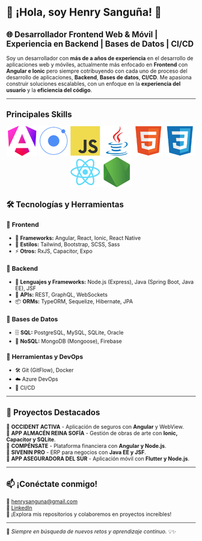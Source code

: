 # 👋 ¡Hola, soy Henry Sanguña! 🚀

## 🌐 Desarrollador Frontend Web & Móvil | Experiencia en Backend | Bases de Datos | CI/CD

Soy un desarrollador con **más de a años de experiencia** en el desarrollo de aplicaciones web y móviles, actualmente más enfocado en **Frontend** con **Angular e Ionic** pero siempre cotribuyendo con cada uno de proceso del desarrollo de aplicaciones, **Backend**, **Bases de datos**, **CI/CD**. Me apasiona construir soluciones escalables, con un enfoque en la **experiencia del usuario** y la **eficiencia del código**.

---

## Principales Skills
<div align="center">
        <img src="https://github.com/devicons/devicon/blob/master/icons/angular/angular-original.svg" alt="Angular" width="80">
        <img src="https://github.com/devicons/devicon/blob/master/icons/ionic/ionic-original.svg" alt="Ionic" width="80">
        <img src="https://github.com/devicons/devicon/blob/master/icons/javascript/javascript-original.svg" alt="JavaScript" width="80">
        <img src="https://github.com/devicons/devicon/blob/master/icons/java/java-original.svg" alt="Java" width="80">
        <img src="https://github.com/devicons/devicon/blob/master/icons/html5/html5-original.svg" alt="HTML" width="80">
        <img src="https://github.com/devicons/devicon/blob/master/icons/css3/css3-original.svg" alt="CSS" width="80">
        <img src="https://github.com/devicons/devicon/blob/master/icons/react/react-original.svg" alt="React" width="80">
        <img src="https://github.com/devicons/devicon/blob/master/icons/nodejs/nodejs-original.svg" alt="Python" width="80">
    </div>

## 🛠️ Tecnologías y Herramientas  

### 🔹 **Frontend**
- 🌟 **Frameworks:** Angular, React, Ionic, React Native  
- 🎨 **Estilos:** Tailwind, Bootstrap, SCSS, Sass  
- ⚡ **Otros:** RxJS, Capacitor, Expo  

### 🔹 **Backend**
- 🚀 **Lenguajes y Frameworks:** Node.js (Express), Java (Spring Boot, Java EE), JSF  
- 🔗 **APIs:** REST, GraphQL, WebSockets  
- 📦 **ORMs:** TypeORM, Sequelize, Hibernate, JPA  

### 🔹 **Bases de Datos**
- 🗄️ **SQL:** PostgreSQL, MySQL, SQLite, Oracle  
- 📂 **NoSQL:** MongoDB (Mongoose), Firebase  

### 🔹 **Herramientas y DevOps**
- 🛠️ Git (GitFlow), Docker  
- ☁️ Azure DevOps  
- 🔄 CI/CD  

---

## 📌 Proyectos Destacados
🔹 **OCCIDENT ACTIVA** - Aplicación de seguros con **Angular** y WebView.  
🔹 **APP ALMACÉN REINA SOFÍA** - Gestión de obras de arte con **Ionic, Capacitor y SQLite**.  
🔹 **COMPÉNSATE** - Plataforma financiera con **Angular y Node.js**.  
🔹 **SIVENIN PRO** - ERP para negocios con **Java EE y JSF**.  
🔹 **APP ASEGURADORA DEL SUR** - Aplicación móvil con **Flutter y Node.js**.  

---

## 📫 ¡Conéctate conmigo!  
📩 henrysanguna@gmail.com  
💼 [LinkedIn](https://www.linkedin.com/in/henrysangunaiza)  
🚀 ¡Explora mis repositorios y colaboremos en proyectos increíbles!

---

📌 *Siempre en búsqueda de nuevos retos y aprendizaje continuo.* 💡✨
